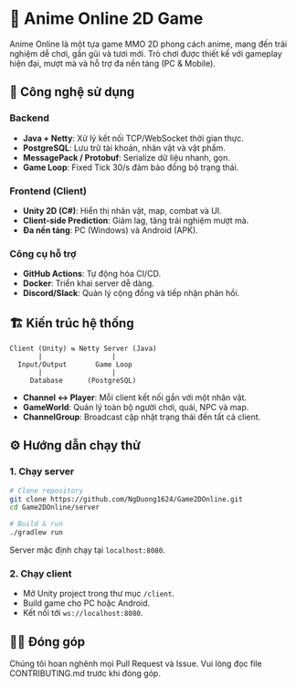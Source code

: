 # 🌌 Anime Online 2D Game

Anime Online là một tựa game MMO 2D phong cách anime, mang đến trải nghiệm dễ chơi, gần gũi và tươi mới. Trò chơi được thiết kế với gameplay hiện đại, mượt mà và hỗ trợ đa nền tảng (PC & Mobile).

## 🚀 Công nghệ sử dụng

### Backend

- **Java + Netty**: Xử lý kết nối TCP/WebSocket thời gian thực.
- **PostgreSQL**: Lưu trữ tài khoản, nhân vật và vật phẩm.
- **MessagePack / Protobuf**: Serialize dữ liệu nhanh, gọn.
- **Game Loop**: Fixed Tick 30/s đảm bảo đồng bộ trạng thái.

### Frontend (Client)

- **Unity 2D (C#)**: Hiển thị nhân vật, map, combat và UI.
- **Client-side Prediction**: Giảm lag, tăng trải nghiệm mượt mà.
- **Đa nền tảng**: PC (Windows) và Android (APK).

### Công cụ hỗ trợ

- **GitHub Actions**: Tự động hóa CI/CD.
- **Docker**: Triển khai server dễ dàng.
- **Discord/Slack**: Quản lý cộng đồng và tiếp nhận phản hồi.

## 🏗️ Kiến trúc hệ thống
```
Client (Unity) ⇆ Netty Server (Java)
       |                 |
  Input/Output       Game Loop
       |                 |
     Database      (PostgreSQL)
```

- **Channel ↔ Player**: Mỗi client kết nối gắn với một nhân vật.
- **GameWorld**: Quản lý toàn bộ người chơi, quái, NPC và map.
- **ChannelGroup**: Broadcast cập nhật trạng thái đến tất cả client.

## ⚙️ Hướng dẫn chạy thử

### 1. Chạy server
```bash
# Clone repository
git clone https://github.com/NgDuong1624/Game2DOnline.git
cd Game2DOnline/server

# Build & run
./gradlew run
```

Server mặc định chạy tại `localhost:8080`.

### 2. Chạy client

- Mở Unity project trong thư mục `/client`.
- Build game cho PC hoặc Android.
- Kết nối tới `ws://localhost:8080`.

## 👨‍💻 Đóng góp

Chúng tôi hoan nghênh mọi Pull Request và Issue. Vui lòng đọc file CONTRIBUTING.md trước khi đóng góp.